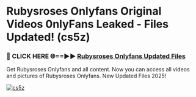 # Rubysroses Onlyfans Original Videos 0nlyFans Leaked - Files Updated! (cs5z)

<h3>🔴 CLICK HERE 🌐==►► <a href="https://tinyurl.com/ehrbuxhb" rel="nofollow">Rubysroses Onlyfans Updated Files</a></h3>

Get Rubysroses Onlyfans and all content. Now you can access all videos and pictures of Rubysroses Onlyfans. New Updated Files 2025!

[![cs5z](https://i.imgur.com/lVYEuWS.gif)](https://tinyurl.com/ehrbuxhb)

